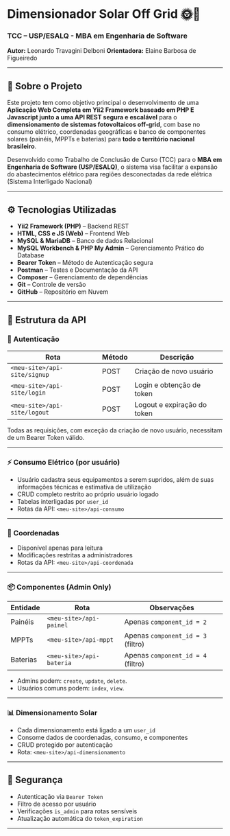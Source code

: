 # Dimensionador Solar Off Grid 🌞🔋  
### TCC – USP/ESALQ - MBA em Engenharia de Software
**Autor:** Leonardo Travagini Delboni
**Orientadora:** Elaine Barbosa de Figueiredo

---

## 📘 Sobre o Projeto

Este projeto tem como objetivo principal o desenvolvimento de uma **Aplicação Web Completa em Yii2 Framework baseado em PHP E Javascript junto a uma API REST segura e escalável** para o **dimensionamento de sistemas fotovoltaicos off-grid**, com base no consumo elétrico, coordenadas geográficas e banco de componentes solares (painéis, MPPTs e baterias) para **todo o território nacional brasileiro**.

Desenvolvido como Trabalho de Conclusão de Curso (TCC) para o **MBA em Engenharia de Software (USP/ESALQ)**, o sistema visa facilitar a expansão do abastecimentos elétrico para regiões desconectadas da rede elétrica (Sistema Interligado Nacional)

---

## ⚙️ Tecnologias Utilizadas

- **Yii2 Framework (PHP)** – Backend REST
- **HTML, CSS e JS (Web)** – Frontend Web
- **MySQL & MariaDB** – Banco de dados Relacional
- **MySQL Workbench & PHP My Admin** – Gerenciamento Prático do Database
- **Bearer Token** – Método de Autenticação segura
- **Postman** – Testes e Documentação da API
- **Composer** – Gerenciamento de dependências
- **Git** – Controle de versão
- **GitHub** – Repositório em Nuvem

---

## 🧠 Estrutura da API

### 🔐 Autenticação

| Rota                         | Método | Descrição                    |
|------------------------------|--------|------------------------------|
| `<meu-site>/api-site/signup` | POST   | Criação de novo usuário      |
| `<meu-site>/api-site/login`  | POST   | Login e obtenção de token    |
| `<meu-site>/api-site/logout` | POST   | Logout e expiração do token  |


Todas as requisições, com exceção da criação de novo usuário, necessitam de um Bearer Token válido. 

---

### ⚡ Consumo Elétrico (por usuário)

- Usuário cadastra seus equipamentos a serem supridos, além de suas informações técnicas e estimativa de utilização
- CRUD completo restrito ao próprio usuário logado
- Tabelas interligadas por `user_id`
- Rotas da API: `<meu-site>/api-consumo`

---

### 📍 Coordenadas

- Disponível apenas para leitura
- Modificações restritas a administradores
- Rotas da API: `<meu-site>/api-coordenada`

---

### 📦 Componentes (Admin Only)

| Entidade     | Rota                       | Observações                        |
|--------------|----------------------------|------------------------------------|
| Painéis      | `<meu-site>/api-painel`    | Apenas `component_id = 2`          |
| MPPTs        | `<meu-site>/api-mppt`      | Apenas `component_id = 3` (filtro) |
| Baterias     | `<meu-site>/api-bateria`   | Apenas `component_id = 4` (filtro) |

- Admins podem: `create`, `update`, `delete`.  
- Usuários comuns podem: `index`, `view`.

---

### 📊 Dimensionamento Solar

- Cada dimensionamento está ligado a um `user_id`
- Consome dados de coordenadas, consumo, e componentes
- CRUD protegido por autenticação
- Rota: `<meu-site>/api-dimensionamento`

---

## 🔐 Segurança

- Autenticação via `Bearer Token`
- Filtro de acesso por usuário
- Verificações `is_admin` para rotas sensíveis
- Atualização automática do `token_expiration`

---